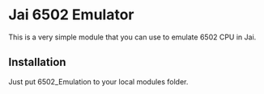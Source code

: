 # Jai 6502 Emulator
This is a very simple module that you can use to emulate 6502 CPU in Jai.

## Installation
Just put 6502_Emulation to your local modules folder.